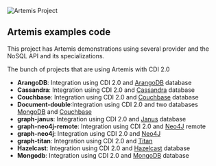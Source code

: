 ![Artemis Project](https://github.com/JNOSQL/jnosql-site/blob/master/images/duke-artemis.png)

## Artemis examples code


This project has Artemis demonstrations using several provider and the NoSQL API and its specializations.




The bunch of projects that are using Artemis with CDI 2.0

* **ArangoDB**: Integration using CDI 2.0 and [ArangoDB](https://www.arangodb.com/) database
* **Cassandra**: Integration using CDI 2.0 and [Cassandra](http://cassandra.apache.org/) database
* **Couchbase**: Integration using CDI 2.0 and [Couchbase](https://www.couchbase.com/) database
* **Document-double**:Integration using CDI 2.0 and two databases [MongoDB](https://www.mongodb.com/) and [Couchbase](https://www.couchbase.com/)
* **graph-janus**: Integration using CDI 2.0 and [Janus](http://janusgraph.org/) database
* **graph-neo4j-remote**: Integration using CDI 2.0 and [Neo4J](https://neo4j.com/) remote
* **graph-neo4j**: Integration using CDI 2.0 and [Neo4J](https://neo4j.com/)
* **graph-titan**: Integration using CDI 2.0 and [Titan](http://titan.thinkaurelius.com/)
* **Hazelcast**: Integration using CDI 2.0 and [Hazelcast](https://hazelcast.com) database
* **Mongodb**: Integration using CDI 2.0 and [MongoDB](https://www.mongodb.com/) database
